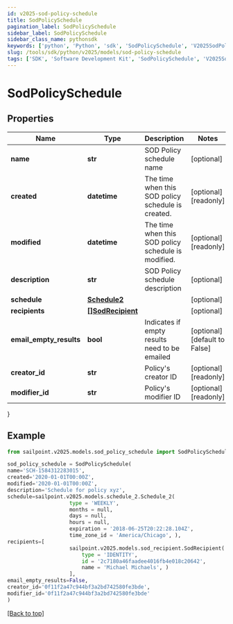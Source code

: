 ```yaml
---
id: v2025-sod-policy-schedule
title: SodPolicySchedule
pagination_label: SodPolicySchedule
sidebar_label: SodPolicySchedule
sidebar_class_name: pythonsdk
keywords: ['python', 'Python', 'sdk', 'SodPolicySchedule', 'V2025SodPolicySchedule'] 
slug: /tools/sdk/python/v2025/models/sod-policy-schedule
tags: ['SDK', 'Software Development Kit', 'SodPolicySchedule', 'V2025SodPolicySchedule']
---
```


# SodPolicySchedule


## Properties

Name | Type | Description | Notes
------------ | ------------- | ------------- | -------------
**name** | **str** | SOD Policy schedule name | [optional] 
**created** | **datetime** | The time when this SOD policy schedule is created. | [optional] [readonly] 
**modified** | **datetime** | The time when this SOD policy schedule is modified. | [optional] [readonly] 
**description** | **str** | SOD Policy schedule description | [optional] 
**schedule** | [**Schedule2**](schedule2) |  | [optional] 
**recipients** | [**[]SodRecipient**](sod-recipient) |  | [optional] 
**email_empty_results** | **bool** | Indicates if empty results need to be emailed | [optional] [default to False]
**creator_id** | **str** | Policy's creator ID | [optional] [readonly] 
**modifier_id** | **str** | Policy's modifier ID | [optional] [readonly] 
}

## Example

```python
from sailpoint.v2025.models.sod_policy_schedule import SodPolicySchedule

sod_policy_schedule = SodPolicySchedule(
name='SCH-1584312283015',
created='2020-01-01T00:00Z',
modified='2020-01-01T00:00Z',
description='Schedule for policy xyz',
schedule=sailpoint.v2025.models.schedule_2.Schedule_2(
                    type = 'WEEKLY', 
                    months = null, 
                    days = null, 
                    hours = null, 
                    expiration = '2018-06-25T20:22:28.104Z', 
                    time_zone_id = 'America/Chicago', ),
recipients=[
                    sailpoint.v2025.models.sod_recipient.SodRecipient(
                        type = 'IDENTITY', 
                        id = '2c7180a46faadee4016fb4e018c20642', 
                        name = 'Michael Michaels', )
                    ],
email_empty_results=False,
creator_id='0f11f2a47c944bf3a2bd742580fe3bde',
modifier_id='0f11f2a47c944bf3a2bd742580fe3bde'
)

```
[[Back to top]](#) 

